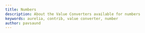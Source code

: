 ```yaml
---
title: Numbers
description: About the Value Converters available for numbers
keywords: aurelia, contrib, value converter, number
author: pavsaund
---
```

